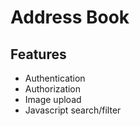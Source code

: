 # Address Book

## Features

* Authentication
* Authorization
* Image upload
* Javascript search/filter
